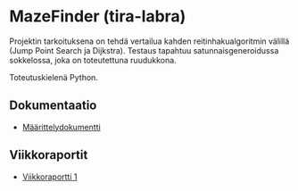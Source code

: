 # MazeFinder (tira-labra)

Projektin tarkoituksena on tehdä vertailua kahden reitinhakualgoritmin välillä (Jump Point Search ja Dijkstra). Testaus tapahtuu satunnaisgeneroidussa
sokkelossa, joka on toteutettuna ruudukkona.

Toteutuskielenä Python.

## Dokumentaatio

- [Määrittelydokumentti](/dokumentaatio/maarittelydokumentti.md)

## Viikkoraportit

- [Viikkoraportti 1](/dokumentaatio/viikkoraportti1.md)
